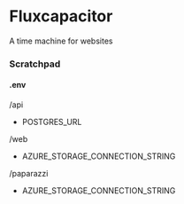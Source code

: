 # Fluxcapacitor

A time machine for websites

### Scratchpad

#### .env

/api

- POSTGRES_URL

/web

- AZURE_STORAGE_CONNECTION_STRING

/paparazzi

- AZURE_STORAGE_CONNECTION_STRING
